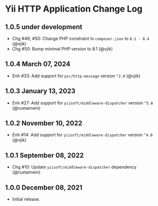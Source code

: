 # Yii HTTP Application Change Log

## 1.0.5 under development

- Chg #49, #50: Change PHP constraint in `composer.json` to `8.1 - 8.4` (@vjik)
- Chg #50: Bump minimal PHP version to 8.1 (@vjik)

## 1.0.4 March 07, 2024

- Enh #33: Add support for `psr/http-message` version `^2.0` (@vjik)

## 1.0.3 January 13, 2023

- Enh #27: Add support for `yiisoft/middleware-dispatcher` version `^5.0` (@rustamwin)

## 1.0.2 November 10, 2022

- Enh #14: Add support for `yiisoft/middleware-dispatcher` version `^4.0` (@vjik)

## 1.0.1 September 08, 2022

- Chg #10: Update `yiisoft/middleware-dispatcher` dependency (@rustamwin)

## 1.0.0 December 08, 2021

- Initial release.
